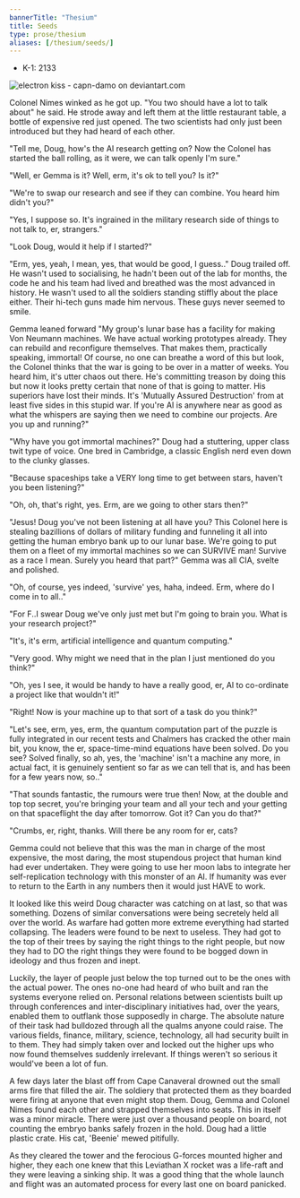 ```yaml
---
bannerTitle: "Thesium" 
title: Seeds
type: prose/thesium
aliases: [/thesium/seeds/]
---
```


<div class="data">

- K-1: 2133

</div>

![electron kiss - capn-damo on deviantart.com](/images/thesium/electron-kiss.jpg)

Colonel Nimes winked as he got up. "You two should have a lot to talk about"
he said. He strode away and left them at the little restaurant table, a bottle
of expensive red just opened. The two scientists had only just been introduced
but they had heard of each other.

"Tell me, Doug, how's the AI research getting on? Now the Colonel has started
the ball rolling, as it were, we can talk openly I'm sure."

"Well, er Gemma is it? Well, erm, it's ok to tell you? Is it?"

"We're to swap our research and see if they can combine. You heard him didn't
you?"

"Yes, I suppose so. It's ingrained in the military research side of things to
not talk to, er, strangers."

"Look Doug, would it help if I started?"

"Erm, yes, yeah, I mean, yes, that would be good, I guess.." Doug trailed off.
He wasn't used to socialising, he hadn't been out of the lab for months, the
code he and his team had lived and breathed was the most advanced in history.
He wasn't used to all the soldiers standing stiffly about the place either.
Their hi-tech guns made him nervous. These guys never seemed to smile.

Gemma leaned forward "My group's lunar base has a facility for making Von
Neumann machines. We have actual working prototypes already. They can rebuild
and reconfigure themselves. That makes them, practically speaking, immortal! Of
course, no one can breathe a word of this but look, the Colonel thinks 
that the war is going to be over in a matter of weeks. You heard him, it's
utter chaos out there. He's committing treason by doing this but now it looks
pretty certain that none of that is going to matter. His superiors have lost
their minds. It's 'Mutually Assured Destruction' from at least five sides in
this stupid war. If you're AI is anywhere near as good as what the whispers are
saying then we need to combine our projects. Are you up and running?"

"Why have you got immortal machines?" Doug had a stuttering, upper class twit
type of voice. One bred in Cambridge, a classic English nerd even down to the
clunky glasses.

"Because spaceships take a VERY long time to get between stars, haven't you been
listening?"

"Oh, oh, that's right, yes. Erm, are we going to other stars then?"

"Jesus! Doug you've not been listening at all have you? This Colonel here is
stealing bazillions of dollars of military funding and funneling it all into
getting the human embryo bank up to our lunar base. We're going to put them on
a fleet of my immortal machines so we can SURVIVE man! Survive as a race I
mean. Surely you heard that part?" Gemma was all CIA, svelte and polished.

"Oh, of course, yes indeed, 'survive' yes, haha, indeed. Erm, where do I come in
to all.."

"For F..I swear Doug we've only just met but I'm going to brain you. What is
your research project?"

"It's, it's erm, artificial intelligence and quantum computing."

"Very good. Why might we need that in the plan I just mentioned do you think?"

"Oh, yes I see, it would be handy to have a really good, er, AI to co-ordinate a
project like that wouldn't it!"

"Right! Now is your machine up to that sort of a task do you think?"

"Let's see, erm, yes, erm, the quantum computation part of the puzzle is fully
integrated in our recent tests and Chalmers has cracked the other main bit, you
know, the er, space-time-mind equations have been solved. Do you see? Solved
finally, so ah, yes, the 'machine' isn't a machine any more, in actual fact, it
is genuinely sentient so far as we can tell that is, and has been for a few
years now, so.."

"That sounds fantastic, the rumours were true then! Now, at the double and top
top secret, you're bringing your team and all your tech and your getting on that
spaceflight the day after tomorrow. Got it? Can you do that?"

"Crumbs, er, right, thanks. Will there be any room for er, cats?

Gemma could not believe that this was the man in charge of the most expensive,
the most daring, the most stupendous project that human kind had ever
undertaken. They were going to use her moon labs to integrate her
self-replication technology with this monster of an AI. If humanity was ever to
return to the Earth in any numbers then it would just HAVE to work. 

It looked like this weird Doug character was catching on at last, so that was
something. Dozens of similar conversations were being secretely held all over
the world. As warfare had gotten more extreme everything had started
collapsing. The leaders were found to be next to useless. They had got to the
top of their trees by saying the right things to the right people, but now they
had to DO the right things they were found to be bogged down in ideology and
thus frozen and inept.

Luckily, the layer of people just below the top turned out to be the ones with
the actual power. The ones no-one had heard of who built and ran the systems
everyone relied on. Personal relations between scientists built up through
conferences and inter-disciplinary initiatives had, over the years, enabled
them to outflank those supposedly in charge. The absolute nature of their task
had bulldozed through all the qualms anyone could raise. The various fields,
finance, military, science, technology, all had security built in to them. They
had simply taken over and locked out the higher ups who now found themselves
suddenly irrelevant. If things weren't so serious it would've been a lot of
fun.

A few days later the blast off from Cape Canaveral drowned out the small arms
fire that filled the air. The soldiery that protected them as they boarded were
firing at anyone that even might stop them. Doug, Gemma and Colonel Nimes found
each other and strapped themselves into seats. This in itself was a minor
miracle. There were just over a thousand people on board, not counting the
embryo banks safely frozen in the hold. Doug had a little plastic crate. His
cat, 'Beenie' mewed pitifully.

As they cleared the tower and the ferocious G-forces mounted higher and higher,
they each one knew that this Leviathan X rocket was a life-raft and they
were leaving a sinking ship. It was a good thing that the whole launch and
flight was an automated process for every last one on board panicked.
